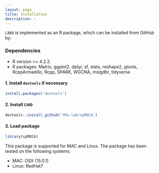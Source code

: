 ```yaml
---
layout: page
title: Installation
description: ~
---
```


`CARD` is implemented as an R package, which can be installed from GitHub by:

### Dependencies 
* R version >= 4.2.2.
* R packages: Matrix, ggplot2, dplyr, sf, stats, reshape2, gtools, RcppArmadillo, Rcpp, SPARK, WGCNA, msigdbr, tidyverse



#### 1. Install `devtools` if necessary
```r
install.packages('devtools')
```

#### 2. Install `CARD`
```r
devtools::install_github('YMa-lab/spMOCA')
```
#### 3. Load package
```r
library(spMOCA)
```

This package is supported for MAC and Linux. The package has been tested on the following systems:
- MAC: OSX (15.0.1)
- Linux: RedHat7


